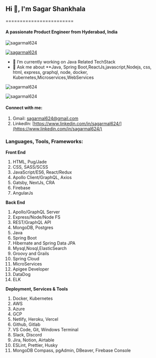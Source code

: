 
## Hi 👋, I'm Sagar Shankhala
========================
#### A passionate Product Engineer from Hyderabad, India

![sagarmal624](https://komarev.com/ghpvc/?username=sagarmal624&label=Profile%20views&color=0e75b6&style=flat)

[![sagarmal624](https://github-profile-trophy.vercel.app/?username=ryo-ma&theme=dracula)](https://github.com/ryo-ma/github-profile-trophy)



- 🌱 I’m currently working on Java Related TechStack
- 💬 Ask me about **Java, Spring Boot,ReactJs,javascript,Nodejs, css, html, express, graphql, node, docker, Kubernetes,Microservices,WebServices



 ![sagarmal624](https://github-readme-stats.vercel.app/api?username=sagarmal624&show_icons=true&locale=en)

![sagarmal624](https://github-readme-streak-stats.herokuapp.com/?user=sagarmal624&)

#### Connect with me:
1. Gmail: sagarmal624@gmail.com
2. LinkedIn: [https://www.linkedin.com/in/sagarmal624/](https://www.linkedin.com/in/sagarmal624/)

### Languages, Tools, Frameworks:
**Front End**
 1. HTML, Pug/Jade
 2. CSS, SASS/SCSS 
 3. JavaScript/ES6, React/Redux
 4. Apollo Client/GraphQL, Axios
 5. Gatsby, NextJs, CRA
 6. Firebase
 7. AngularJs


**Back End**

 1. Apollo/GraphQL Server
 2. Express/Node/Node FS
 3. REST/GraphQL API
 4. MongoDB, Postgres
 5. Java
 6. Spring Boot
 7. Hibernate and Spring Data JPA
 8. Mysql,Nosql,ElasticSearch
 9. Groovy and Grails
 10. Spring Cloud
 11. MicroServices
 12. Apigee Developer
 13. DataDog
 14. ELK
 
**Deployment, Services & Tools**

 1. Docker, Kubernetes
 2. AWS
 3. Azure
 4. GCP
 5. Netlify, Heroku, Vercel
 6. Github, Gitlab
 7. VS Code, Git, Windows Terminal
 8. Slack, Discord
 9. Jira, Notion, Airtable
 10. ESLint, Prettier, Husky
 11. MongoDB Compass, pgAdmin, DBeaver, Firebase Console
